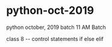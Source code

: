 # python-oct-2019
python october, 2019 batch 11 AM Batch

class 8 -- control statements
  if
  else
  elif
  
